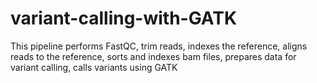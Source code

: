 # variant-calling-with-GATK
This pipeline performs FastQC, trim reads, indexes the reference, aligns reads to the reference, sorts and indexes bam files, prepares data for variant calling, calls variants using GATK
